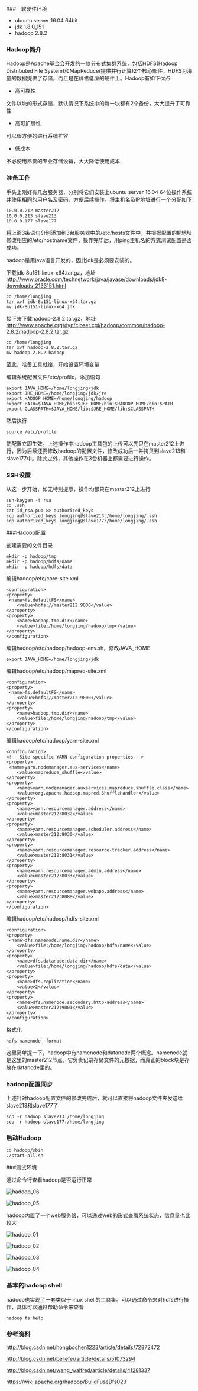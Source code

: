 ###　软硬件环境

* ubuntu server 16.04 64bit
* jdk 1.8.0_151
* hadoop 2.8.2

### Hadoop简介

Hadoop是Apache基金会开发的一款分布式集群系统，包括HDFS(Hadoop Distributed File System)和MapReduce(提供并行计算)2个核心部件。HDFS为海量的数据提供了存储，而且是在价格低廉的硬件上。Hadoop有如下优点:

* 高可靠性

文件以块的形式存储，默认情况下系统中的每一块都有2个备份，大大提升了可靠性

* 高可扩展性

可以很方便的进行系统扩容

* 低成本

不必使用昂贵的专业存储设备，大大降低使用成本

### 准备工作

手头上刚好有几台服务器，分别将它们安装上ubuntu server 16.04 64位操作系统并使用相同的用户名及密码，方便后续操作。将主机名及IP地址进行一个分配如下

```
10.0.0.212 master212
10.0.0.213 slave213
10.0.0.177 slave177
```

将上面3条语句分别添加到3台服务器中的/etc/hosts文件中，并根据配置的IP地址修改相应的/etc/hostname文件，操作完毕后，用ping主机名的方式测试配置是否成功。

hadoop是用java语言开发的，因此jdk是必须要安装的。

下载jdk-8u151-linux-x64.tar.gz，地址<http://www.oracle.com/technetwork/java/javase/downloads/jdk8-downloads-2133151.html>

```
cd /home/longjing
tar xvf jdk-8u151-linux-x64.tar.gz
mv jdk-8u151-linux-x64 jdk
```

接下来下载hadoop-2.8.2.tar.gz，地址<http://www.apache.org/dyn/closer.cgi/hadoop/common/hadoop-2.8.2/hadoop-2.8.2.tar.gz>

```
cd /home/longjing
tar xvf hadoop-2.8.2.tar.gz
mv hadoop-2.8.2 hadoop
```

至此，准备工具就绪，开始设置环境变量

编辑系统配置文件/etc/profile，添加语句

```
export JAVA_HOME=/home/longjing/jdk
export JRE_HOME=/home/longjing/jdk/jre
export HADOOP_HOME=/home/longjing/hadoop
export PATH=$JAVA_HOME/bin:$JRE_HOME/bin:$HADOOP_HOME/bin:$PATH
export CLASSPATH=$JAVA_HOME/lib:$JRE_HOME/lib:$CLASSPATH
```

然后执行

```
source /etc/profile
```

使配置立即生效。上述操作中hadoop工具包的上传可以先只在master212上进行，因为后续还要修改hadoop的配置文件，修改成功后一并拷贝到slave213和slave177中。除此之外，其他操作在3台机器上都需要进行操作。

### SSH设置

从这一步开始，如无特别提示，操作均都只在master212上进行

```
ssh-keygen -t rsa
cd .ssh
cat id_rsa.pub >> authorized_keys
scp authorized_keys longjing@slave213:/home/longjing/.ssh
scp authorized_keys longjing@slave177:/home/longjing/.ssh
```

###Hadoop配置

创建需要的文件目录

```
mkdir -p hadoop/tmp
mkdir -p hadoop/hdfs/name
mkdir -p hadoop/hdfs/data
```

编辑hadoop/etc/core-site.xml

```
<configuration>
<property>
 <name>fs.defaultFS</name>
    <value>hdfs://master212:9000</value>
</property>
<property>
    <name>hadoop.tmp.dir</name>
    <value>file:/home/longjing/hadoop/tmp</value>
</property>
</configuration>
```

编辑hadoop/etc/hadoop/hadoop-env.sh，修改JAVA_HOME

```
export JAVA_HOME=/home/longjing/jdk
```

编辑hadoop/etc/hadoop/mapred-site.xml

```
<configuration>
<property>
 <name>fs.defaultFS</name>
    <value>hdfs://master212:9000</value>
</property>
<property>
    <name>hadoop.tmp.dir</name>
    <value>file:/home/longjing/hadoop/tmp</value>
</property>
</configuration>
```

编辑hadoop/etc/hadoop/yarn-site.xml

```
<configuration>
<!-- Site specific YARN configuration properties -->
<property>
 <name>yarn.nodemanager.aux-services</name>
    <value>mapreduce_shuffle</value>
</property>
<property>
    <name>yarn.nodemanager.auxservices.mapreduce.shuffle.class</name>
    <value>org.apache.hadoop.mapred.ShuffleHandler</value>
</property>
<property>
    <name>yarn.resourcemanager.address</name>
    <value>master212:8032</value>
</property>
<property>
    <name>yarn.resourcemanager.scheduler.address</name>
    <value>master212:8030</value>
</property>
<property>
    <name>yarn.resourcemanager.resource-tracker.address</name>
    <value>master212:8031</value>
</property>
<property>
    <name>yarn.resourcemanager.admin.address</name>
    <value>master212:8033</value>
</property>
<property>
    <name>yarn.resourcemanager.webapp.address</name>
    <value>master212:8088</value>
</property>
</configuration>
```

编辑hadoop/etc/hadoop/hdfs-site.xml

```
<configuration>
<property>
 <name>dfs.namenode.name.dir</name>
    <value>file:/home/longjing/hadoop/hdfs/name</value>
</property>
<property>
    <name>dfs.datanode.data.dir</name>
    <value>file:/home/longjing/hadoop/hdfs/data</value>
</property>
<property>
    <name>dfs.replication</name>
    <value>2</value>
</property>
<property>
    <name>dfs.namenode.secondary.http-address</name>
    <value>master212:9001</value>
</property>
</configuration>
```

格式化

```
hdfs namenode -format
```

这里简单提一下，hadoop中有namenode和datanode两个概念。namenode就是这里的master212节点，它负责记录存储文件的元数据，而真正的block块是存放在datanode里的。

### hadoop配置同步

上述针对hadoop配置文件的修改完成后，就可以直接将hadoop文件夹发送给slave213和slave177了

```
scp -r hadoop slave213:/home/longjing
scp -r hadoop slave177:/home/longjing
```

### 启动Hadoop

```
cd hadoop/sbin
./start-all.sh
```

###测试环境

通过命令行查看hadoop是否运行正常

![hadoop_06](https://raw.githubusercontent.com/djstava/PostsCollection/master/images/linux/hadoop/hadoop_06.png)



![hadoop_05](https://raw.githubusercontent.com/djstava/PostsCollection/master/images/linux/hadoop/hadoop_05.png)

hadoop内置了一个web服务器，可以通过web的形式查看系统状态，信息量也比较大

![hadoop_01](https://raw.githubusercontent.com/djstava/PostsCollection/master/images/linux/hadoop/hadoop_01.png)

![hadoop_02](https://raw.githubusercontent.com/djstava/PostsCollection/master/images/linux/hadoop/hadoop_02.png)

![hadoop_03](https://raw.githubusercontent.com/djstava/PostsCollection/master/images/linux/hadoop/hadoop_03.png)

![hadoop_04](https://raw.githubusercontent.com/djstava/PostsCollection/master/images/linux/hadoop/hadoop_04.png)

### 基本的hadoop shell

hadoop也实现了一套类似于linux shell的工具集。可以通过命令来对hdfs进行操作，具体可以通过帮助命令来查看

```
hadoop fs help
```

### 参考资料

<http://blog.csdn.net/hongbochen1223/article/details/72872472>

<http://blog.csdn.net/beliefer/article/details/51073294>

<http://blog.csdn.net/wang_walfred/article/details/41281337>

<https://wiki.apache.org/hadoop/BuildFuseDfs023>